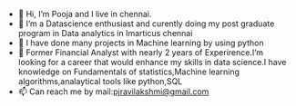 - 👋 Hi, I’m Pooja and I live in chennai.
- 👀 I’m a  Datascience enthusiast and curently doing my post graduate program in Data analytics in Imarticus chennai
- 🌱 I have done many projects in Machine learning by using python
- 💞️ Former Financial Analyst with nearly 2 years of  Experirence.I’m looking for a career that would enhance my skills in data science.I have knowledge on Fundamentals of statistics,Machine learning algorithms,analaytical tools like python,SQL
- 📫 Can reach me by mail:pjravilakshmi@gmail.com

